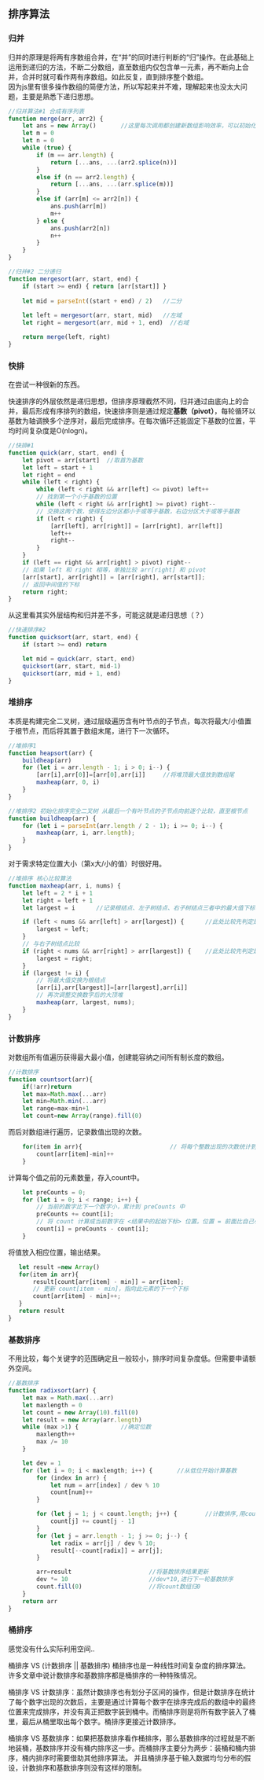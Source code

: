 ## 排序算法
### 归并

归并的原理是将两有序数组合并，在“并”的同时进行判断的“归”操作。在此基础上运用到递归的方法，不断二分数组，直至数组内仅包含单一元素，再不断向上合并，合并时就可看作两有序数组。如此反复，直到排序整个数组。  
因为js里有很多操作数组的简便方法，所以写起来并不难，理解起来也没太大问题，主要是熟悉下递归思想。
```JavaScript
//归并算法#1 合成有序列表
function merge(arr, arr2) {
    let ans = new Array()       //这里每次调用都创建新数组影响效率，可以初始化创建一个与传入数组长度相等的数组替代
    let m = 0
    let n = 0
    while (true) {
        if (m == arr.length) {
            return [...ans, ...(arr2.splice(n))]
        }
        else if (n == arr2.length) {
            return [...ans, ...(arr.splice(m))]
        }
        else if (arr[m] <= arr2[n]) {
            ans.push(arr[m])
            m++
        } else {
            ans.push(arr2[n])
            n++
        }
    }
}
```
```JavaScript
//归并#2 二分递归
function mergesort(arr, start, end) {
    if (start >= end) { return [arr[start]] }
    
    let mid = parseInt((start + end) / 2)   //二分
 
    let left = mergesort(arr, start, mid)   //左域
    let right = mergesort(arr, mid + 1, end)  //右域

    return merge(left, right)
}
```
### 快排  

在尝试一种很新的东西。  

快速排序的外层依然是递归思想，但排序原理截然不同，归并通过由底向上的合并，最后形成有序排列的数组，快速排序则是通过规定<b>基数（pivot）</b>，每轮循环以基数为轴调换多个逆序对，最后完成排序。在每次循环还能固定下基数的位置，平均时间复杂度是O(nlogn)。 
```javascript
//快排#1
function quick(arr, start, end) {
    let pivot = arr[start]  //取首为基数
    let left = start + 1
    let right = end
    while (left < right) {
        while (left < right && arr[left] <= pivot) left++
        // 找到第一个小于基数的位置
        while (left < right && arr[right] >= pivot) right--
        // 交换这两个数，使得左边分区都小于或等于基数，右边分区大于或等于基数
        if (left < right) {
            [arr[left], arr[right]] = [arr[right], arr[left]]
            left++
            right--
        }
    }
    if (left == right && arr[right] > pivot) right--
    // 如果 left 和 right 相等，单独比较 arr[right] 和 pivot
    [arr[start], arr[right]] = [arr[right], arr[start]];
    // 返回中间值的下标
    return right;
}
``` 
从这里看其实外层结构和归并差不多，可能这就是递归思想（？）
```javascript
//快速排序#2
function quicksort(arr, start, end) {
    if (start >= end) return

    let mid = quick(arr, start, end)
    quicksort(arr, start, mid-1)
    quicksort(arr, mid + 1, end)
}
```

### 堆排序

本质是构建完全二叉树，通过层级遍历含有叶节点的子节点，每次将最大/小值置于根节点，而后将其置于数组末尾，进行下一次循环。
```javascript
//堆排序1
function heapsort(arr) {
    buildheap(arr)
    for (let i = arr.length - 1; i > 0; i--) {
        [arr[i],arr[0]]=[arr[0],arr[i]]     //将堆顶最大值放到数组尾
        maxheap(arr, 0, i)
    }
}

//堆排序2 初始化排序完全二叉树 从最后一个有叶节点的子节点向前逐个比较，直至根节点
function buildheap(arr) {
    for (let i = parseInt(arr.length / 2 - 1); i >= 0; i--) {
        maxheap(arr, i, arr.length);
    }
}
```
对于需求特定位置大小（第x大/小的值）时很好用。
```javascript
//堆排序 核心比较算法
function maxheap(arr, i, nums) {
    let left = 2 * i + 1
    let right = left + 1
    let largest = i      //记录根结点、左子树结点、右子树结点三者中的最大值下标

    if (left < nums && arr[left] > arr[largest]) {      //此处比较先判定是否数组中存在，避免与已排序的末尾元素比较
        largest = left;
    }
    // 与右子树结点比较
    if (right < nums && arr[right] > arr[largest]) {    //此处比较先判定是否数组中存在，因为完全二叉树可能缺失节点，同时避免与已排序的末尾元素比较
        largest = right;
    }
    if (largest != i) {
        // 将最大值交换为根结点
        [arr[i],arr[largest]]=[arr[largest],arr[i]]
        // 再次调整交换数字后的大顶堆
        maxheap(arr, largest, nums);
    }
}
```

### 计数排序
对数组所有值遍历获得最大最小值，创建能容纳之间所有制长度的数组。
```javascript
//计数排序
function countsort(arr){
    if(!arr)return
    let max=Math.max(...arr)
    let min=Math.min(...arr)
    let range=max-min+1
    let count=new Array(range).fill(0)
```
而后对数组进行遍历，记录数值出现的次数。
```javascript
    for(item in arr){                         // 将每个整数出现的次数统计到计数数组中对应下标的位置
        count[arr[item]-min]++  
    }
```
计算每个值之前的元素数量，存入count中。
```javascript
    let preCounts = 0;
    for (let i = 0; i < range; i++) {
        // 当前的数字比下一个数字小，累计到 preCounts 中
        preCounts += count[i];
        // 将 count 计算成当前数字在 <结果中的起始下标> 位置。位置 = 前面比自己小的数字的总数。
        count[i] = preCounts - count[i];
    }
 ```
 将值放入相应位置，输出结果。
 ```javascript
    let result =new Array()
    for(item in arr){
        result[count[arr[item] - min]] = arr[item];
        // 更新 count[item - min]，指向此元素的下一个下标
        count[arr[item] - min]++;
    }
    return result
}
```


### 基数排序
不用比较，每个关键字的范围确定且一般较小，排序时间复杂度低。但需要申请额外空间。
```js
//基数排序
function radixsort(arr) {
    let max = Math.max(...arr)
    let maxlength = 0
    let count = new Array(10).fill(0)
    let result = new Array(arr.length)
    while (max >1) {            //确定位数
        maxlength++
        max /= 10
    }

    let dev = 1
    for (let i = 0; i < maxlength; i++) {       //从低位开始计算基数
        for (index in arr) {
            let num = arr[index] / dev % 10
            count[num]++
        }

        for (let j = 1; j < count.length; j++) {        //计数排序,用count存放排序位置，result临时存放排序后数组
            count[j] += count[j - 1]
        }
        for (let j = arr.length - 1; j >= 0; j--) {
            let radix = arr[j] / dev % 10;
            result[--count[radix]] = arr[j];
        }

        arr=result                      //将基数排序结果更新
        dev *= 10                       //dev*10,进行下一轮基数排序
        count.fill(0)                   //将count数组归0
    }
    return arr
}
```

### 桶排序
感觉没有什么实际利用空间..

桶排序 VS (计数排序 || 基数排序)
桶排序也是一种线性时间复杂度的排序算法。许多文章中说计数排序和基数排序都是桶排序的一种特殊情况。

桶排序 VS 计数排序：虽然计数排序也有划分子区间的操作，但是计数排序在统计了每个数字出现的次数后，主要是通过计算每个数字在排序完成后的数组中的最终位置来完成排序，并没有真正把数字装到桶中。而桶排序则是将所有数字装入了桶里，最后从桶里取出每个数字。桶排序更接近计数排序。

桶排序 VS 基数排序：如果把基数排序看作桶排序，那么基数排序的过程就是不断地装桶，基数排序并没有桶内排序这一步。而桶排序主要分为两步：装桶和桶内排序，桶内排序时需要借助其他排序算法。
并且桶排序基于输入数据均匀分布的假设，计数排序和基数排序则没有这样的限制。

